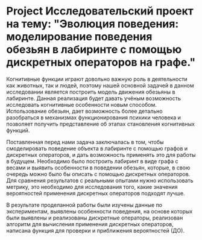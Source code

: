 # Project Исследовательский проект на тему: "Эволюция поведения: моделирование поведения обезьян в лабиринте с помощью дискретных операторов на графе."

  Когнитивные функции играют довольно важную роль в деятельности как животных, так и людей, поэтому нашей основной задачей в данном исследовании является построить модель движения обезьяны в лабиринте. Данная реализация будет давать учёным возможность исследовать когнитивные особенности новым способом. Использование обезьян, дает возможность более детально разобраться в механизмах функционирования психики человека и позволяет получить представление об этапах становления когнитивных функций. 
  
  Поставленная перед нами задача заключалась в том, чтобы смоделировать поведение объекта в лабиринте с помощью графов и дискретных операторов, и дать возможность применять это для работы в будущем. Необходимо было построить лабиринт в виде графа с весами и выявить особенности в поведении обезьян, которые, в свою очередь можно было бы описать с помощью дискретных операторов. Для сравнения результатов с реальными опытами нужно использовать метрику, это необходимо для исследования того, какие значения вероятностей применения дискретных операторов подходят лучше.
  
  В результате проделанной работы были изучены данные по экспериментам, выявлены особенности поведения, на основе которых были выявлены и реализованы дискретные операторы, реализован алгоритм для вычисления применения дискретных операторов, написана функция для проверки и приближения вероятностей (ДО).
